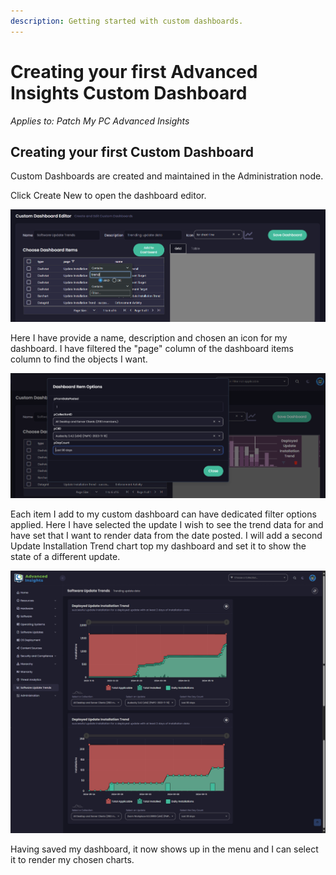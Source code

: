 ```yaml
---
description: Getting started with custom dashboards.
---
```


# Creating your first Advanced Insights Custom Dashboard

_Applies to: Patch My PC Advanced Insights_

## Creating your first Custom Dashboard

Custom Dashboards are created and maintained in the Administration node.

Click Create New to open the dashboard editor.

![](/_images/image-(1580).png)

Here I have provide a name, description and chosen an icon for my dashboard. I have filtered the "page" column of the dashboard items column to find the objects I want.

![](/_images/image-(1581).png)

Each item I add to my custom dashboard can have dedicated filter options applied. Here I have selected the update I wish to see the trend data for and have set that I want to render data from the date posted. I will add a second Update Installation Trend chart top my dashboard and set it to show the state of a different update.

![](/_images/image-(1582).png)

Having saved my dashboard, it now shows up in the menu and I can select it to render my chosen charts.